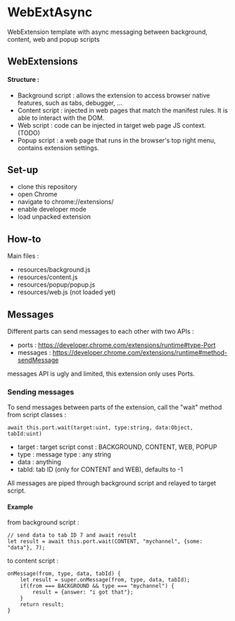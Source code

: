 # WebExtAsync

WebExtension template with async messaging between background, content, web and popup scripts


## WebExtensions

#### Structure :
- Background script : allows the extension to access browser native features, such as tabs, debugger, ... 
- Content script : injected in web pages that match the manifest rules. It is able to interact with the DOM.
- Web script : code can be injected in target web page JS context. (TODO)
- Popup script : a web page that runs in the browser's top right menu, contains extension settings.

## Set-up

- clone this repository
- open Chrome
- navigate to chrome://extensions/
- enable developer mode
- load unpacked extension

## How-to

Main files :
- resources/background.js
- resources/content.js
- resources/popup/popup.js
- resources/web.js (not loaded yet)

## Messages

Different parts can send messages to each other with two APIs :
- ports : https://developer.chrome.com/extensions/runtime#type-Port
- messages : https://developer.chrome.com/extensions/runtime#method-sendMessage

messages API is ugly and limited, this extension only uses Ports.

### Sending messages

To send messages between parts of the extension, call the "wait" method from script classes :

	await this.port.wait(target:uint, type:string, data:Object, tabId:uint)
- target : target script const : BACKGROUND, CONTENT, WEB, POPUP
- type : message type : any string
- data : anything
- tabId:  tab ID (only for CONTENT and WEB), defaults to -1

All messages are piped through background script and relayed to target script.

#### Example
from background script :

	// send data to tab ID 7 and await result
	let result = await this.port.wait(CONTENT, "mychannel", {some: "data"}, 7);

to content script :
	
	onMessage(from, type, data, tabId) {
		let result = super.onMessage(from, type, data, tabId);
		if(from === BACKGROUND && type === "mychannel") {
			result = {answer: "i got that"};
		}
		return result;
	}

		
	



